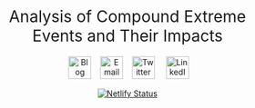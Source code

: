 
<h1 style="font-weight:normal" align="center">
Analysis of Compound Extreme Events and Their Impacts 
</h1>

<div align="center">

   
<a href="https://compound-extremes-analysis.netlify.com/"><img border="0" alt="Blog" src="https://assets.dryicons.com/uploads/icon/svg/4926/home.svg" width="40" height="40"></a>   
<a href="mailto:javedali28@gmail.com"><img border="0" alt="Email" src="https://assets.dryicons.com/uploads/icon/svg/8007/c804652c-fae4-43d7-b539-187d6a408254.svg" width="40" height="40"></a>   
<a href="https://twitter.com/javedali99"><img border="0" alt="Twitter" src="https://assets.dryicons.com/uploads/icon/svg/8385/c23f7ffc-ca8d-4246-8978-ce9f6d5bcc99.svg" width="40" height="40"></a>    
<a href="https://www.linkedin.com/in/javedali18/"><img border="0" alt="LinkedIn" src="https://assets.dryicons.com/uploads/icon/svg/8337/a347cd89-1662-4421-be90-58e5e8004eae.svg" width="40" height="40"></a>   


[![Netlify Status](https://api.netlify.com/api/v1/badges/94f7c54c-1da1-43fd-a9b1-e2e04da2bd80/deploy-status)](https://app.netlify.com/sites/compound-extremes-analysis/deploys)
